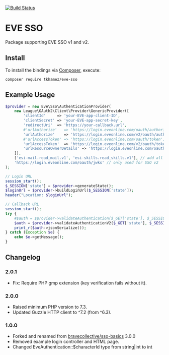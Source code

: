 [![Build Status](https://travis-ci.com/tkhamez/eve-sso-php.svg?branch=master)](https://travis-ci.com/tkhamez/eve-sso-php)

# EVE SSO

Package supporting EVE SSO v1 and v2.

## Install

To install the bindings via [Composer](http://getcomposer.org/), execute:

```
composer require tkhamez/eve-sso
```

## Example Usage

```php
$provider = new Eve\Sso\AuthenticationProvider(
    new League\OAuth2\Client\Provider\GenericProvider([
        'clientId'     => 'your-EVE-app-client-ID',
        'clientSecret' => 'your-EVE-app-secret-key',
        'redirectUri'  => 'https://your-callback.url',
        #'urlAuthorize'   => 'https://login.eveonline.com/oauth/authorize',    // SSO v1
        'urlAuthorize'    => 'https://login.eveonline.com/v2/oauth/authorize', // SSO v2
        #'urlAccessToken' => 'https://login.eveonline.com/oauth/token',    // SSO v1
        'urlAccessToken'  => 'https://login.eveonline.com/v2/oauth/token', // SSO v2
        'urlResourceOwnerDetails' => 'https://login.eveonline.com/oauth/verify', // only used for SSO v1
    ]),
    ['esi-mail.read_mail.v1', 'esi-skills.read_skills.v1'], // add all required scopes
    'https://login.eveonline.com/oauth/jwks' // only used for SSO v2
);

// Login URL
session_start();
$_SESSION['state'] = $provider->generateState();
$loginUrl = $provider->buildLoginUrl($_SESSION['state']);
header("Location: $loginUrl");

// Callback URL
session_start();
try {
    #$auth = $provider->validateAuthentication($_GET['state'], $_SESSION['state'], $_GET['code']);  // SSO v1
    $auth = $provider->validateAuthenticationV2($_GET['state'], $_SESSION['state'], $_GET['code']); // SSO v2
    print_r($auth->jsonSerialize());
} catch (Exception $e) {
    echo $e->getMessage();
}
```

## Changelog

### 2.0.1

- Fix: Require PHP gmp extension (key verification fails without it).

### 2.0.0

- Raised minimum PHP version to 7.3.
- Updated Guzzle HTTP client to ^7.2 (from ^6.3).

### 1.0.0

- Forked and renamed from [bravecollective/sso-basics](https://github.com/bravecollective/sso-basics) 3.0.0
- Removed example login controller and HTML page.
- Changed EveAuthentication::$characterId type from string|int to int
